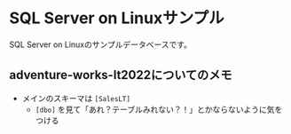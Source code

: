 # SQL Server on Linuxサンプル

SQL Server on Linuxのサンプルデータベースです。

## adventure-works-lt2022についてのメモ

- メインのスキーマは `[SalesLT]`
  - `[dbo]` を見て「あれ？テーブルみれない？！」とかならないように気をつける
